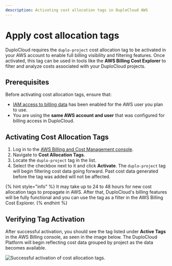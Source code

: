 ```yaml
---
description: Activating cost allocation tags in DuploCloud AWS
---
```


# Apply cost allocation tags

DuploCloud requires the `duplo-project` cost allocation tag to be activated in your AWS account to enable full billing visibility and filtering features. Once activated, this tag can be used in tools like the **AWS Billing Cost Explorer** to filter and analyze costs associated with your DuploCloud projects.

## Prerequisites

Before activating cost allocation tags, ensure that:

* [IAM access to billing data](enable-billing-data.md) has been enabled for the AWS user you plan to use.
* You are using the **same AWS account and user** that was configured for billing access in DuploCloud.

## Activating Cost Allocation Tags

1. Log in to the [AWS Billing and Cost Management console](https://console.aws.amazon.com/billing/home#/).
2. Navigate to **Cost Allocation Tags**.
3. Locate the `duplo-project` tag in the list.
4. Select the checkbox next to it and click **Activate**. The `duplo-project` tag will begin filtering cost data going forward. Past cost data generated before the tag was added will not be affected.

{% hint style="info" %}
&#x20;It may take up to 24 to 48 hours for new cost allocation tags to propagate in AWS. After that, DuploCloud's billing features will be fully functional and you can use the tag as a filter in the AWS Billing Cost Explorer.
{% endhint %}

## Verifying Tag Activation

After successful activation, you should see the tag listed under **Active Tags** in the AWS Billing console, as seen in the image below. The DuploCloud Platform will begin reflecting cost data grouped by project as the data becomes available.

![Successful activation of cost allocation tags.](../../../.gitbook/assets/cost-tags.png)
